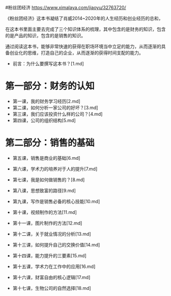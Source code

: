 #粉丝团经济
https://www.ximalaya.com/jiaoyu/32763720/

《粉丝团经济》这本书凝结了肖威2014~2020年的人生经历和创业经历的总和，

在这本书里面主要去完成了三个知识体系的梳理，其中包含的是财务的知识，包含的是产品的知识，包含的是销售的知识。

通过阅读这本书，能够非常快速的获得在职场环境当中立足的能力，从而逐渐的具备创业化的思维，打造自己的企业，从而逐渐的获得时间支配的能力。

- 前言：为什么要撰写这本书？[1.md]

# 第一部分：财务的认知
- 第一课，我的财务学习经历[2.md]
- 第二课，如何分析一家公司的好坏？[3.md]
- 第三课，我们应该投资什么样的公司？[4.md]
- 第四课，公司的组织结构[5.md]

# 第二部分：销售的基础
- 第五课，销售是商业的基础[6.md]
- 第六课，学术力的培养对于人的提升[7.md]
- 第七课，我是如何做销售的？[8.md]

- 第八课，思想致富的路径[9.md]
- 第九课，写作是销售必备的核心技能[10.md]
- 第十课，视频制作的方法[11.md]
- 第十一课，图片制作的方法[12.md]

- 第十二课，关于就业情况的分析[13.md]
- 第十三课，如何提升自己的交换价值[14.md]
- 第十四课，能力提升的三要素[15.md]
- 第十五课，学术力在工作中的应用[16.md]

- 第十六课，财富自由的核心逻辑[17.md]
- 第十七课，生物公司的自然选择[18.md]
